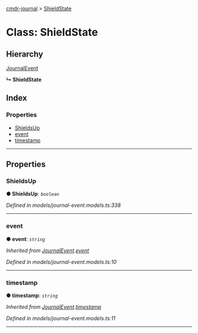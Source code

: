 [cmdr-journal](../README.md) > [ShieldState](../classes/shieldstate.md)



# Class: ShieldState

## Hierarchy


 [JournalEvent](journalevent.md)

**↳ ShieldState**







## Index

### Properties

* [ShieldsUp](shieldstate.md#shieldsup)
* [event](shieldstate.md#event)
* [timestamp](shieldstate.md#timestamp)



---
## Properties
<a id="shieldsup"></a>

###  ShieldsUp

**●  ShieldsUp**:  *`boolean`* 

*Defined in models/journal-event.models.ts:338*





___

<a id="event"></a>

###  event

**●  event**:  *`string`* 

*Inherited from [JournalEvent](journalevent.md).[event](journalevent.md#event)*

*Defined in models/journal-event.models.ts:10*





___

<a id="timestamp"></a>

###  timestamp

**●  timestamp**:  *`string`* 

*Inherited from [JournalEvent](journalevent.md).[timestamp](journalevent.md#timestamp)*

*Defined in models/journal-event.models.ts:11*





___


